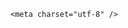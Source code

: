 <!DOCTYPE html>
<html lang="zh-CN">

<head>
    
<title>河南水库水位下降现东魏时期开凿的千佛石窟，这些文物价值有多大？有办法进行保护吗？_腾讯新闻</title>
<meta name="keywords" content="千佛石窟,石窟,河南,佛教,佛像,东魏,水库,北魏">
<meta name="description" content="近日，有网友称，河南省鹤壁市淇县夺丰水库水位下降，露出一处石洞。石窟洞壁四周布满佛像，造型精细，栩栩如生，洞内还有较深的积水。网友称这个洞为千佛洞，还有人来打卡。据淇县发布消息，前嘴石窟，开凿于东魏时期，千百年来一直藏匿于人迹罕至的峭壁之上，上世纪中期又因夺丰水库的修建沉没水中。夺丰水库的管理人员表...">
<meta name="author" content="腾讯网">
<meta name="copyright" content="Copyright 1998 - 2025 Tencent. All Rights Reserved">
<meta property="og:type" content="news" />

<meta property="og:title" content="河南水库水位下降现东魏时期开凿的千佛石窟，这些文物价值有多大？有办法进行保护吗？_腾讯新闻" />
<meta property="og:description" content="近日，有网友称，河南省鹤壁市淇县夺丰水库水位下降，露出一处石洞。石窟洞壁四周布满佛像，造型精细，栩栩如生，洞内还有较深的积水。网友称这个洞为千佛洞，还有人来打卡。据淇县发布消息，前嘴石窟，开凿于东魏时期，千百年来一直藏匿于人迹罕至的峭壁之上，上世纪中期又因夺丰水库的修建沉没水中。夺丰水库的管理人员表..." />
<meta property="og:url" content="https://news.qq.com/rain/a/20250601Q02PIL00" />
<meta property="og:image" content="https://inews.gtimg.com/news_ls/OipBVQktpt9YKO8CDLrc4C3JtC0bS6cU-aZCfi8QsMsHIAA_640330/0" />
<meta property="article:author" content="" />
<meta property="article:published_time" content="2025-06-01 14:19:54" />
<meta property="category" content="" />

    <meta charset="utf-8" />
<meta http-equiv="X-UA-Compatible" content="IE=Edge" />
<meta name="viewport" content="width=device-width, initial-scale=1, shrink-to-fit=no" />
<link rel="dns-prefetch" href="mat1.gtimg.com">
<link rel="dns-prefetch" href="i.news.qq.com">
<link rel="shortcut icon" href="https://mat1.gtimg.com/qqcdn/qqindex2021/favicon.ico">
<script nomodule="true" src="https://mat1.gtimg.com/qqcdn/qqindex2021/common-static/20240515201444/core3-37-1.min.js"></script>
<script>
  try {
    if (!window.IntersectionObserver) {
      var observerScript = document.createElement('script');
      observerScript.src = "https://mat1.gtimg.com/qqcdn/qqindex2021/common-static/20241024141058/intersection-observer-polyfill.js";
      document.head.appendChild(observerScript);
    }
  } catch (error) {}
</script>

<script>
  try {
    if (!Element.prototype.scrollTo) {
      var scrollScript = document.createElement('script');
      scrollScript.src = "https://mat1.gtimg.com/qqcdn/qqindex2021/common-static/20241025153001/scroll-behavior-polyfill.js";
      document.head.appendChild(scrollScript);
    }
  } catch (error) {}
</script>
<script>
  try {
    if ('scrollRestoration' in window.history) {
      window.history.scrollRestoration = 'manual';
    }
    window.isPcClient = Boolean(window.electron) && (
      window.navigator.userAgent.indexOf('pc-client') > 0 ||
      window.navigator.userAgent.indexOf('TencentNews') > 0
    );
  } catch {}
</script>
<script>
  try {
    if (window.isPcClient) {
      var bodyStyle = document.createElement('style');
      bodyStyle.innerText = 'body{ zoom: 0.95 }';
      document.head.appendChild(bodyStyle);
    }
  } catch {}
</script>
<script>
  window.DATA = {"atype":232,"safe_cntl":{"close_relate_thing":0,"close_share_pull":0,"close_all_ad":0,"close_all_favorite":0,"close_all_rel":0,"close_comment_dislike":0,"close_global_news_sis":0,"close_all_emoticon_comment":0,"emoticon_comment_mode":0},"shareDesc":"腾讯新闻","answer_num":1,"FadCid":"","attribute":{},"channelEntryJumpType":1,"iNewsRecommendLevel":1,"id":"20250601Q02PIL00","relate_extend_infos":{"imgURL":"https://inews.gtimg.com/om_ls/OOIPJo7EYlJWe9pnT1G3sfNzkt4uSqGW4gASG32n9pP70AA_640330/0","imgURLSmall":"https://inews.gtimg.com/om_ls/OOIPJo7EYlJWe9pnT1G3sfNzkt4uSqGW4gASG32n9pP70AA_150120/0","longTitle":"河南水库水位下降现千佛石窟！开凿于东魏内有1043尊石佛，水库管理方回应","title":"河南水库水位下降现千佛石窟！开凿于东魏内有1043尊石佛，水库管理方回应","url":"http://view.inews.qq.com/a/20250601A026LX00","abstract":"近日，有网友称，河南省鹤壁市淇县夺丰水库水位下降，露出一处石洞。石窟洞壁四周布满佛像，造型精细，栩栩如生，洞内还有较深的积水。网友称这个洞为千佛洞，还有人来打卡。据淇县发布消息，前嘴石窟，开凿于东魏时期，千百年来一直藏匿于人迹罕至的峭壁之上，上世纪中期又因夺丰水库的修建沉没水中。夺丰水库的管理人员表...","id":"20250601A026LX00"},"ret":0,"ai_switch":true,"intro":"","self_declare":{"declare":"个人观点，仅供参考"},"adInfo":{"openAds":1,"openAdsComment":1,"openAdsPhotos":1,"openAdsText":1,"openRelatedNewsAd":1},"copyright_wording_share":"免责声明","emojiRelatedSwitch":1,"enableDiffusion":1,"news_update_time":1748786845,"shareImg":"https://inews.gtimg.com/om_ls/OhPjuh3rr2c7EIQnvr5BqaC0RRKukf0-bUy8zl2GLoZyYAA_870492/0","surl":"https://view.inews.qq.com/a/20250601Q02PIL00","already_answer":false,"copyright_share":"本文来自腾讯新闻客户端创作者，不代表腾讯新闻的观点和立场。","detail_entry":{"is_orignal":1,"orignal_entry":1},"questionInfo":{"longtitle":"河南水库水位下降现东魏时期开凿的千佛石窟，这些文物价值多大？","question_short_title":"河南水库水位下降现东魏时期开凿的千佛石窟，这些文物价值有多大？有办法进行保护吗？","relate_extend_infos":[{"url":"https://view.inews.qq.com/a/20250601A026LX00","abstract":"近日，有网友称，河南省鹤壁市淇县夺丰水库水位下降，露出一处石洞。石窟洞壁四周布满佛像，造型精细，栩栩如生，洞内还有较深的积水。网友称这个洞为千佛洞，还有人来打卡。据淇县发布消息，前嘴石窟，开凿于东魏时期，千百年来一直藏匿于人迹罕至的峭壁之上，上世纪中期又因夺丰水库的修建沉没水中。夺丰水库的管理人员表...","articletype":"0","id":"20250601A026LX00","longtitle":"河南水库水位下降现千佛石窟！开凿于东魏内有1043尊石佛，水库管理方回应","picShowType":"90092","thumbnails_qqnews":["https://inews.gtimg.com/om_ls/OOIPJo7EYlJWe9pnT1G3sfNzkt4uSqGW4gASG32n9pP70AA_294195/0"],"title":"河南水库水位下降现千佛石窟！开凿于东魏内有1043尊石佛，水库管理方回应"}],"thumbnails_qqnews":["https://inews.gtimg.com/om_ls/OhPjuh3rr2c7EIQnvr5BqaC0RRKukf0-bUy8zl2GLoZyYAA_294195/0"],"title":"河南水库水位下降现东魏时期开凿的千佛石窟，这些文物价值有多大？有办法进行保护吗？","url":"http://view.inews.qq.com/a/20250601Q02PIL00","abstract":"","id":"20250601Q02PIL00"},"title":"河南水库水位下降现东魏时期开凿的千佛石窟，这些文物价值有多大？有办法进行保护吗？","url":"https://view.inews.qq.com/a/20250601Q02PIL00","commentid":"","disableDeclare":1,"news_app_recommend_status":4,"time":"2025-06-01 08:56:24","closeCommentBanner":0,"all_long_pic":1,"article_category":"68","content":null,"content_words_num":37,"extra_property":{"FeedbackDetailDisableInsert":0,"zanSkinType":""},"final_declare":["个人观点，仅供参考"],"is_deleted":0,"abstract":"","remarks":"","likeInfo":0,"categoryrray":{"category_id":"68","sub_category_id":"726"},"emojiSwitch":1,"forbidCommentUpDown":0,"isSensitive":0,"question_id":"","card":{"chlname":"问答课代表","update_frequency":"1970-01-01 08:00:00","suid":"8QMc339d5IQeuTzY5QN3","icon":"https://inews.gtimg.com/om_ls/OPBO91JgEbYG-O62jC2hCRA_yoydsA8oEANb87pxgNxKgAA_200200/0","vip_place":"left","vip_icon":"http://inews.gtimg.com/newsapp_ls/0/14876051701/0","vip_type_new":"30012","liveInfo":{},"chlid":"22983986","msgEntry":1,"uin":"ecbe89d289b6198c7996f16538ebc224f9","vip_desc":"腾讯新闻问答课代表官方账号","cpLevel":2,"desc":"腾讯新闻问答课代表，结合当下热点新闻和网友热议，发现好问题，期待好回答。","vip_icon_night":"http://inews.gtimg.com/newsapp_ls/0/14876052067/0","vip_type":"30012"},"cms_id":"20250601Q02PIL00","articleId":"20250601Q0454A00","article_type":232,"tags":"","desc":"近日，有网友称，河南省鹤壁市淇县夺丰水库水位下降，露出一处石洞。石窟洞壁四周布满佛像，造型精细，栩栩如生，洞内还有较深的积水。网友称这个洞为千佛洞，还有人来打卡。据淇县发布消息，前嘴石窟，开凿于东魏时期，千百年来一直藏匿于人迹罕至的峭壁之上，上世纪中期又因夺丰水库的修建沉没水中。夺丰水库的管理人员表...","videoArr":[]};
</script>
<script>
  window.channelInfo = {"channelConfig":{"channelNav":[{"_auto_id":"1","active_alien_img":"","alien_img":"","channel_id":"news_news_home","is_local":"0","link":"https://www.qq.com","name_cn":"首页","name_en":"home"},{"_auto_id":"2","active_alien_img":"","alien_img":"","channel_id":"news_news_top","is_local":"0","link":"","name_cn":"要闻","name_en":"news"},{"_auto_id":"4","active_alien_img":"","alien_img":"","channel_id":"news_news_bj","is_local":"1","link":"","name_cn":"北京","name_en":"bj"},{"_auto_id":"5","active_alien_img":"","alien_img":"","channel_id":"news_news_finance","is_local":"0","link":"","name_cn":"财经","name_en":"finance"},{"_auto_id":"6","active_alien_img":"","alien_img":"","channel_id":"news_news_tech","is_local":"0","link":"","name_cn":"科技","name_en":"tech"},{"_auto_id":"7","active_alien_img":"","alien_img":"","channel_id":"tv","is_local":"0","link":"https://v.qq.com/channel/tv/?ptag=qqnews","name_cn":"电视剧","name_en":"tv"},{"_auto_id":"8","active_alien_img":"","alien_img":"","channel_id":"news_news_qa","is_local":"0","link":"","name_cn":"热问","name_en":"qa"},{"_auto_id":"9","active_alien_img":"","alien_img":"","channel_id":"news_news_ent","is_local":"0","link":"","name_cn":"娱乐","name_en":"ent"},{"_auto_id":"10","active_alien_img":"","alien_img":"","channel_id":"variety","is_local":"0","link":"https://v.qq.com/channel/variety/?ptag=qqnews","name_cn":"综艺","name_en":"variety"},{"_auto_id":"11","active_alien_img":"","alien_img":"","channel_id":"news_news_sports","is_local":"0","link":"","name_cn":"体育","name_en":"sports"},{"_auto_id":"13","active_alien_img":"","alien_img":"","channel_id":"news_news_nba","is_local":"0","link":"","name_cn":"NBA","name_en":"nba"},{"_auto_id":"14","active_alien_img":"","alien_img":"","channel_id":"news_news_world","is_local":"0","link":"","name_cn":"国际","name_en":"world"},{"_auto_id":"15","active_alien_img":"","alien_img":"","channel_id":"news_news_mil","is_local":"0","link":"","name_cn":"军事","name_en":"milite"},{"_auto_id":"16","active_alien_img":"","alien_img":"","channel_id":"news_news_auto","is_local":"0","link":"","name_cn":"汽车","name_en":"auto"},{"_auto_id":"17","active_alien_img":"","alien_img":"","channel_id":"news_news_house","is_local":"0","link":"","name_cn":"房产","name_en":"house"},{"_auto_id":"18","active_alien_img":"","alien_img":"","channel_id":"news_news_edu","is_local":"0","link":"","name_cn":"教育","name_en":"edu"},{"_auto_id":"19","active_alien_img":"","alien_img":"","channel_id":"news_news_antip","is_local":"0","link":"","name_cn":"健康","name_en":"health"},{"_auto_id":"20","active_alien_img":"","alien_img":"","channel_id":"news_news_video","is_local":"0","link":"","name_cn":"视频","name_en":"video"},{"_auto_id":"21","active_alien_img":"","alien_img":"","channel_id":"news_news_game","is_local":"0","link":"","name_cn":"游戏","name_en":"games"},{"_auto_id":"22","active_alien_img":"","alien_img":"","channel_id":"news_news_nchupin","is_local":"0","link":"","name_cn":"眼界","name_en":"chupin"},{"_auto_id":"24","active_alien_img":"","alien_img":"","channel_id":"news_news_football","is_local":"0","link":"","name_cn":"足球","name_en":"football"},{"_auto_id":"25","active_alien_img":"","alien_img":"","channel_id":"news_news_kepu","is_local":"0","link":"","name_cn":"科学","name_en":"kepu"},{"_auto_id":"26","active_alien_img":"","alien_img":"","channel_id":"news_news_digi","is_local":"0","link":"","name_cn":"数码","name_en":"digi"},{"_auto_id":"28","active_alien_img":"","alien_img":"","channel_id":"ymzx","is_local":"0","link":"https://gamer.qq.com/v2/cloudgame/game/96897?ichannel=txxwpc0Ftxxwpc1","name_cn":"元梦之星","name_en":"news_news_ymzx"},{"_auto_id":"31","active_alien_img":"","alien_img":"","channel_id":"movie","is_local":"0","link":"https://v.qq.com/channel/movie/?ptag=qqnews","name_cn":"电影","name_en":"movie"},{"_auto_id":"32","active_alien_img":"","alien_img":"","channel_id":"news_news_esport","is_local":"0","link":"","name_cn":"电竞","name_en":"esport"},{"_auto_id":"34","active_alien_img":"","alien_img":"","channel_id":"news_news_history","is_local":"0","link":"","name_cn":"历史","name_en":"history"},{"_auto_id":"35","active_alien_img":"","alien_img":"","channel_id":"news_news_baby","is_local":"0","link":"","name_cn":"育儿","name_en":"baby"},{"_auto_id":"36","active_alien_img":"","alien_img":"","channel_id":"hbjy","is_local":"0","link":"https://gp.qq.com/act/a20250421mnqlx/news.shtml","name_cn":"和平精英","name_en":"news_news_hbjy"},{"_auto_id":"37","active_alien_img":"","alien_img":"","channel_id":"cloud_gamer","is_local":"0","link":"https://gamer.qq.com/?ichannel=txxwpc0Ftxxwpc1","name_cn":"云游戏","name_en":"cloud_gamer"},{"_auto_id":"38","active_alien_img":"","alien_img":"","channel_id":"news_news_lic","is_local":"0","link":"","name_cn":"理财","name_en":"finance_licai"},{"_auto_id":"39","active_alien_img":"","alien_img":"","channel_id":"news_news_istock","is_local":"0","link":"","name_cn":"股票","name_en":"finance_stock"},{"_auto_id":"40","active_alien_img":"","alien_img":"","channel_id":"ren_min_shi_pin","is_local":"0","link":"https://news.qq.com/omn/author/8QMd3Hld74cbujbY?tab=om_video","name_cn":"人民视频","name_en":"ren_min_shi_pin"},{"_auto_id":"41","active_alien_img":"","alien_img":"","channel_id":"news_news_weather","is_local":"0","link":"https://tianqi.qq.com/index.htm","name_cn":"天气","name_en":"weather"}]}};
</script>
<script>
  window.articleConfig = {"rightConfig":[{"_auto_id":"1","category_key":"default","modules":"{\"moduleList\":[{\"title\":\"精选视频\",\"id\":\"video_album\",\"videoType\":\"tag\",\"videoId\":\"aUepxrtchGM=\"},{\"title\":\"下载条\",\"id\":\"download_banner\",\"isSticky\":1},{\"title\":\"热点榜\",\"id\":\"hot_rank_list\",\"isSticky\":1},{\"title\":\"广告推广\",\"id\":\"ssp_ad_module\",\"category\":\"ad_ssp\",\"loid\":\"109\",\"isSticky\":1}]}"}],"tonglanAdConfig":[],"bottomConfig":[],"videoAdConfig":[],"rightGameConfig":[]};
</script>
<script src="https://mat1.gtimg.com/www/js/emonitor/custom_ed041a23.js" charset="utf-8"></script>
<script>
  try {
    window.emonitorIns = emonitor.create({
      name: 'newsqq_quesionArticle',
      atta: {
        name: 'newsqq',
      },
      mode: '007',
    });
  } catch (err) {
    console.warn(err);
  }
</script>
<link href="https://mat1.gtimg.com/qqcdn/qqindex2021/common-static/hel/qqnews-pc-dc_20250529072057/static/css/qa.css" rel="stylesheet">

<script>window.__HEL_PRESET_META__={"qqnews-pc-components":{"app":{"id":1366,"name":"qqnews-pc-components","app_group_name":"qqnews-pc-components","proj_ver":{"map":{},"utime":0},"online_version":"qqnews-pc-components_20250515055747","build_version":"qqnews-pc-components_20250529071843","update_at":"2025-05-29T11:19:37.000Z","desc":"set by [init], from container [formal.pc.dc.sz100921] worker [0]"},"version":{"sub_app_name":"qqnews-pc-components","sub_app_version":"qqnews-pc-components_20250529071843","src_map":{"webDirPath":"https://mat1.gtimg.com/qqcdn/qqindex2021/common-static/hel/qqnews-pc-components_20250529071843","htmlIndexSrc":"https://mat1.gtimg.com/qqcdn/qqindex2021/common-static/hel/qqnews-pc-components_20250529071843/index.html","extractMode":"all","iframeSrc":"","chunkCssSrcList":["https://mat1.gtimg.com/qqcdn/qqindex2021/common-static/hel/qqnews-pc-components_20250529071843/static/css/index.css"],"chunkJsSrcList":["https://mat1.gtimg.com/qqcdn/qqindex2021/common-static/hel/qqnews-pc-components_20250529071843/static/js/index.js"],"staticCssSrcList":[],"staticJsSrcList":["https://mat1.gtimg.com/qqcdn/qqindex2021/static/20231212123233/react.production.min.js","https://mat1.gtimg.com/qqcdn/qqindex2021/static/20231212123233/react-dom.production.min.js","https://mat1.gtimg.com/qqcdn/qqindex2021/common-static/hel/hel-base-v16.js"],"relativeCssSrcList":[],"relativeJsSrcList":[],"privCssSrcList":[],"srvModSrcList":[],"srvModSrcIndex":"","headAssetList":[{"tag":"staticScript","append":false,"attrs":{"src":"https://mat1.gtimg.com/qqcdn/qqindex2021/static/20231212123233/react.production.min.js"}},{"tag":"staticScript","append":false,"attrs":{"src":"https://mat1.gtimg.com/qqcdn/qqindex2021/static/20231212123233/react-dom.production.min.js"}},{"tag":"staticScript","append":false,"attrs":{"src":"https://mat1.gtimg.com/qqcdn/qqindex2021/common-static/hel/hel-base-v16.js"}},{"tag":"script","append":true,"attrs":{"src":"https://mat1.gtimg.com/qqcdn/qqindex2021/common-static/hel/qqnews-pc-components_20250529071843/static/js/index.js","defer":""}},{"tag":"link","append":true,"attrs":{"href":"https://mat1.gtimg.com/qqcdn/qqindex2021/common-static/hel/qqnews-pc-components_20250529071843/static/css/index.css","rel":"stylesheet"}}],"bodyAssetList":[]},"update_at":"2025-05-29T11:19:36.000Z","create_at":"2025-05-29T11:19:36.000Z","_worker_id":"0","_is_backup":true}}}</script>
<script>window.__VIEW_PATH__="question.ejs";</script>
</head>

<body id="dc-question-body">
  <div id="root"></div>
    <iframe style="display: none;" src="https://i.news.qq.com/web_backend/getWebPacUid"></iframe>
<script src="https://mat1.gtimg.com/qqcdn/qqindex2021/common-static/20240805160928/react.production.min.js"></script>
<script src="https://mat1.gtimg.com/qqcdn/qqindex2021/common-static/20240805160928/react-dom.production.min.js"></script>
<script src="https://mat1.gtimg.com/qqcdn/qqindex2021/common-static/20241018171503/universal-report.min.js"></script>
<script defer type="text/javascript" src="https://mat1.gtimg.com/qqcdn/qqindex2021/libs/barrier/aria.js?appid=9327b8b06379d9d1728bbfbe2025ef9c" charset="utf-8"></script>
<script defer src="https://t.captcha.qq.com/TCaptcha.js"></script>
<script>document.cookie="hel_err=;path=/;";</script>
<script src="https://mat1.gtimg.com/qqcdn/qqindex2021/common-static/hel/hel-base-v16.js"></script>
<script src="https://mat1.gtimg.com/qqcdn/qqindex2021/common-static/hel/qqnews-pc-hel-entry_20250117174052/static/js/index.js"></script>
<link rel="preload" href="https://mat1.gtimg.com/qqcdn/qqindex2021/common-static/hel/qqnews-pc-dc_20250529072057/static/js/qa.js" as="script">
<link rel="preload" href="https://mat1.gtimg.com/qqcdn/qqindex2021/common-static/hel/qqnews-pc-components_20250529071843/static/js/index.js" as="script">
<script>window.loadProject("https://mat1.gtimg.com/qqcdn/qqindex2021/common-static/hel/qqnews-pc-dc_20250529072057/static/js/qa.js");</script>
<iframe id="videoFrame" style="display: none;" src="https://video.qq.com/cookie/sync_qqnews.html"></iframe>
</body>

</html>

